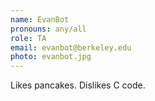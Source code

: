```yaml
---
name: EvanBot
pronouns: any/all
role: TA
email: evanbot@berkeley.edu
photo: evanbot.jpg
---
```


Likes pancakes. Dislikes C code.